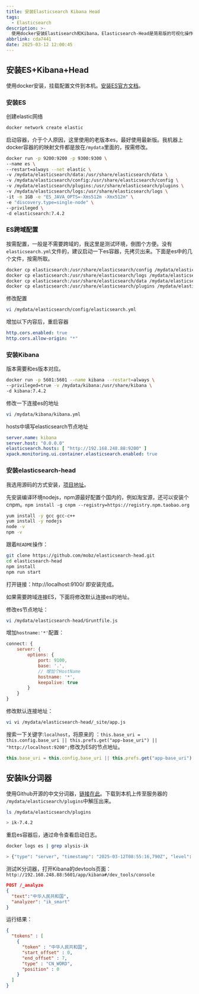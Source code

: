```yaml
---
title: 安装Elasticsearch Kibana Head
tags:
  - Elasticsearch
description: >-
  使用docker安装Elastisearch和Kibana，Elasticsearch-Head是简易版的可视化操作界面，Kibana是分析和可视化平台，本篇还讲述了如何配置跨域连接以及安装IK分词器。
abbrlink: cda7441
date: 2025-03-12 12:00:45
---
```


## 安装ES+Kibana+Head

使用docker安装，挂载配置文件到本机。[安装ES官方文档](https://www.elastic.co/guide/en/elasticsearch/reference/current/docker.html)。

### 安装ES

创建elastic网络

```bash
docker network create elastic
```

启动容器，介于个人原因，这里使用的老版本es，最好使用最新版。我机器上docker容器的的映射文件都是放在`/mydata`里面的，按需修改。

```bash
docker run -p 9200:9200 -p 9300:9300 \
--name es \
--restart=always --net elastic \
-v /mydata/elasticsearch/data:/usr/share/elasticsearch/data \
-v /mydata/elasticsearch/config:/usr/share/elasticsearch/config \
-v /mydata/elasticsearch/plugins:/usr/share/elasticsearch/plugins \
-v /mydata/elasticsearch/logs:/usr/share/elasticsearch/logs \
-it -m 1GB -e "ES_JAVA_OPTS=-Xms512m -Xmx512m" \
-e "discovery.type=single-node" \
--privileged \
-d elasticsearch:7.4.2 
```

### ES跨域配置

按需配置，一般是不需要跨域的，我这里是测试环境，倒图个方便。没有`elasticsearch.yml`文件的，建议启动一下es容器，先拷贝出来。下面是es中的几个文件，按需所取。

```bash
docker cp elasticsearch:/usr/share/elasticsearch/config /mydata/elasticsearch
docker cp elasticsearch:/usr/share/elasticsearch/logs /mydata/elasticsearch
docker cp elasticsearch:/usr/share/elasticsearch/data /mydata/elasticsearch
docker cp elasticsearch:/usr/share/elasticsearch/plugins /mydata/elasticsearch
```

修改配置

```bash
vi /mydata/elasticsearch/config/elasticsearch.yml
```

增加以下内容后，重启容器

```yaml
http.cors.enabled: true
http.cors.allow-origin: "*"
```

### 安装Kibana

版本需要和es版本对应。

```bash
docker run -p 5601:5601 --name kibana --restart=always \
--privileged=true -v /mydata/kibana:/usr/share/kibana \
-d kibana:7.4.2
```

修改一下连接es的地址

```bash
vi /mydata/kibana/kibana.yml
```

hosts中填写elasticsearch节点地址

```yaml
server.name: kibana
server.host: "0.0.0.0"
elasticsearch.hosts: [ "http://192.168.248.88:9200" ]
xpack.monitoring.ui.container.elasticsearch.enabled: true
```

### 安装elasticsearch-head

我选用源码的方式安装，[项目地址](https://github.com/mobz/elasticsearch-head)。

先安装编译环境nodejs，npm源最好配置个国内的，例如淘宝源，还可以安装个cnpm。`npm install -g cnpm --registry=https://registry.npm.taobao.org`

```bash
yum install -y gcc gcc-c++
yum install -y nodejs
node -v  
npm -v
```

跟着`README`操作：

```bash
git clone https://github.com/mobz/elasticsearch-head.git
cd elasticsearch-head
npm install
npm run start
```

打开链接：http://localhost:9100/  即安装完成。

如果需要跨域连接ES，下面将修改默认连接es的地址。

修改es节点地址：

```bash
vi /mydata/elasticsearch-head/Gruntfile.js
```

增加`hostname:'*'`配置：

```js
connect: {
    server: {
        options: {
            port: 9100,
            base: '.',
            // 增加个HostName
            hostname: '*',
            keepalive: true
        }
    }
}
```

修改默认连接地址：

```bash
vi vi /mydata/elasticsearch-head/_site/app.js
```

搜索一下关键字:`localhost`，将原来的 ：`this.base_uri = this.config.base_uri || this.prefs.get("app-base_uri") || "http://localhost:9200";`修改为ES的节点地址。

```js
this.base_uri = this.config.base_uri || this.prefs.get("app-base_uri") || "http://192.168.248.88:9200";
```

## 安装Ik分词器

使用Github开源的中文分词器，[链接在此](https://github.com/infinilabs/analysis-ik)。下载到本机上传至服务器的 `/mydata/elasticsearch/plugins`中解压出来。

```bash
ls /mydata/elasticsearch/plugins

> ik-7.4.2 
```

重启es容器后，通过命令查看启动日志。

```bash
docker logs es | grep alysis-ik

> {"type": "server", "timestamp": "2025-03-12T08:55:16,790Z", "level": "INFO", "component": "o.e.p.PluginsService", "cluster.name": "docker-cluster", "node.name": "071151ebe748", "message": "loaded plugin [analysis-ik]" }
```

测试IK分词器，打开Kibana的devtools页面：`http://192.168.248.88:5601/app/kibana#/dev_tools/console`

```json
POST /_analyze
{
  "text":"中华人民共和国",
  "analyzer": "ik_smart"
}
```

运行结果：

```json
{
  "tokens" : [
    {
      "token" : "中华人民共和国",
      "start_offset" : 0,
      "end_offset" : 7,
      "type" : "CN_WORD",
      "position" : 0
    }
  ]
}
```

